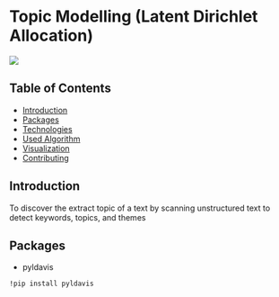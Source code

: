 # Topic Modelling (Latent Dirichlet Allocation)
<img src="https://miro.medium.com/max/4800/1*cDwKSHmfp5awjqjobV707g.png">

## Table of Contents
* [Introduction](#introduction)
* [Packages](#packages)
* [Technologies](#tech)
* [Used Algorithm](#algo)
* [Visualization](#visual)
* [Contributing](#contubution)

## Introduction
To discover the extract topic of a text by scanning unstructured text to detect keywords, topics, and themes

## Packages
 * pyldavis
  ```sh
  !pip install pyldavis
  ```
